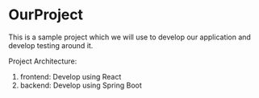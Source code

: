 # OurProject

This is a sample project which we will use to develop our application and develop testing around it.

Project Architecture:

1. frontend: Develop using React
2. backend: Develop using Spring Boot
